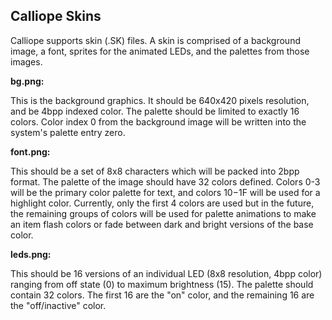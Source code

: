 ## Calliope Skins

Calliope supports skin (.SK) files. A skin is comprised of a background image,
a font, sprites for the animated LEDs, and the palettes from those images.

**bg.png:**

This is the background graphics. It should be 640x420 pixels resolution, and
be 4bpp indexed color. The palette should be limited to exactly 16 colors.
Color index 0 from the background image will be written into the system's
palette entry zero.

**font.png:**

This should be a set of 8x8 characters which will be packed into 2bpp format.
The palette of the image should have 32 colors defined. Colors 0-3 will be
the primary color palette for text, and colors $10-$1F will be used for
a highlight color. Currently, only the first 4 colors are used but in the
future, the remaining groups of colors will be used for palette animations
to make an item flash colors or fade between dark and bright versions of
the base color.

**leds.png:**

This should be 16 versions of an individual LED (8x8 resolution, 4bpp color)
ranging from off state (0) to maximum brightness (15). The palette should
contain 32 colors. The first 16 are the "on" color, and the remaining 16 are
the "off/inactive" color.



